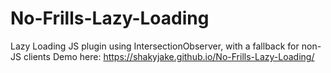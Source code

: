 # No-Frills-Lazy-Loading
Lazy Loading JS plugin using IntersectionObserver, with a fallback for non-JS clients
Demo here: https://shakyjake.github.io/No-Frills-Lazy-Loading/
